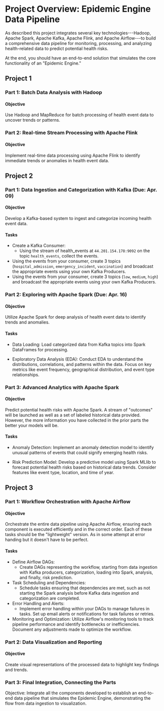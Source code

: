 # Project Overview: Epidemic Engine Data Pipeline

As described this project integrates several key technologies---Hadoop, Apache Spark, Apache Kafka, Apache Flink, and Apache Airflow---to build a comprehensive data pipeline for monitoring, processing, and analyzing health-related data to predict potential health risks.

At the end, you should have an end-to-end solution that simulates the core functionality of an \"Epidemic Engine.\"

## Project 1

### Part 1: Batch Data Analysis with Hadoop

#### Objective

Use Hadoop and MapReduce for batch processing of health event data to
uncover trends or patterns.


### Part 2: Real-time Stream Processing with Apache Flink

#### Objective

Implement real-time data processing using Apache Flink to identify immediate trends or anomalies in health event data.

## Project 2
### Part 1: Data Ingestion and Categorization with Kafka (Due: Apr. 09)

#### Objective

Develop a Kafka-based system to ingest and categorize incoming health event data.

#### Tasks

* Create a Kafka Consumer:
  * Using the stream of health_events at `44.201.154.178:9092` on the topic `health_events`, collect the events.
* Using the events from your consumer, create 3 topics (`hospital_admission`, `emergency_incident`, `vaccination`) and broadcast the appropriate events using your own Kafka Producers.
* Using the events from your consumer, create 3 topics (`low`, `medium`, `high`) and broadcast the appropriate events using your own Kafka Producers.

### Part 2: Exploring with Apache Spark (Due: Apr. 16)

#### Objective

Utilize Apache Spark for deep analysis of health event data to identify trends and anomalies.

#### Tasks

* Data Loading:
  Load categorized data from Kafka topics into Spark DataFrames for processing.

* Exploratory Data Analysis (EDA):
  Conduct EDA to understand the distributions, correlations, and patterns within the data.
  Focus on key metrics like event frequency, geographical distribution, and event type relationships.

### Part 3: Advanced Analytics with Apache Spark

#### Objective

Predict potential health risks with Apache Spark.
A stream of "outcomes" will be launched as well as a set of labeled historical data provided.
However, the more information you have collected in the prior parts the better your models will be.

#### Tasks

* Anomaly Detection:
  Implement an anomaly detection model to identify unusual patterns of events that could signify emerging health risks.

* Risk Prediction Model:
  Develop a predictive model using Spark MLlib to forecast potential health risks based on historical data trends.
  Consider features like event type, location, and time of year.

## Project 3

### Part 1: Workflow Orchestration with Apache Airflow

#### Objective

Orchestrate the entire data pipeline using Apache Airflow, ensuring each component is executed efficiently and in the correct order.
Each of these tasks should be the "lightweight" version.
As in some attempt at error handing but it doesn't have to be perfect.

#### Tasks

* Define Airflow DAGs:
  * Create DAGs representing the workflow, starting from data ingestion with Kafka producers, categorization, loading into Spark, analysis, and finally, risk prediction.
* Task Scheduling and Dependencies:
  * Schedule tasks ensuring that dependencies are met, such as not starting the Spark analysis before Kafka data ingestion and categorization are completed.
* Error Handling and Alerts:
  * Implement error handling within your DAGs to manage failures in tasks. Set up email alerts or notifications for task failures or retries.
* Monitoring and Optimization:
    Utilize Airflow's monitoring tools to track pipeline performance and identify bottlenecks or inefficiencies. Document any adjustments made to optimize the workflow.

### Part 2: Data Visualization and Reporting

#### Objective

Create visual representations of the processed data to highlight key findings and trends.

### Part 3: Final Integration, Connecting the Parts

Objective: Integrate all the components developed to establish an end-to-end data pipeline that simulates the Epidemic Engine, demonstrating the flow from data ingestion to visualization.
